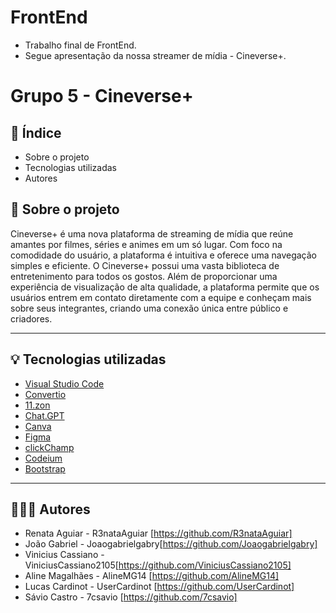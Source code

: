 # FrontEnd
* Trabalho final de FrontEnd.
* Segue apresentação da nossa streamer de mídia - Cineverse+.
  
# Grupo 5 - Cineverse+

## 📃 Índice

* Sobre o projeto
* Tecnologias utilizadas
* Autores

## 🎥 Sobre o projeto
Cineverse+ é uma nova plataforma de streaming de mídia que reúne amantes por filmes, séries e animes em um só lugar. Com foco na comodidade do usuário, a plataforma é intuitiva e oferece uma navegação simples e eficiente. O Cineverse+ possui uma vasta biblioteca de entretenimento para todos os gostos. Além de proporcionar uma experiência de visualização de alta qualidade, a plataforma permite que os usuários entrem em contato diretamente com a equipe e conheçam mais sobre seus integrantes, criando uma conexão única entre público e criadores.


-------------------------------------------------------------------------

## 💡 Tecnologias utilizadas

* [Visual Studio Code](https://code.visualstudio.com/download)
* [Convertio](https://convertio.co/pt/jpg-webp/)
* [11.zon](https://imagecompressor.11zon.com/pt/compress-webp//)
* [Chat.GPT](https://chatgpt.com/)
* [Canva](https://www.canva.com/)
* [Figma](https://www.figma.com/)
* [clickChamp](https://clipchamp.com/pt-br/)
* [Codeium](https://codeium.com/)
* [Bootstrap](https://getbootstrap.com/)

-------------------------------------------------------------------------


## 💁🏻‍♀️ Autores

* Renata Aguiar - R3nataAguiar [https://github.com/R3nataAguiar]
* João Gabriel - Joaogabrielgabry[https://github.com/Joaogabrielgabry]
* Vinicius Cassiano - ViniciusCassiano2105[https://github.com/ViniciusCassiano2105]
* Aline Magalhães - AlineMG14 [https://github.com/AlineMG14]
* Lucas Cardinot - UserCardinot [https://github.com/UserCardinot]
* Sávio Castro - 7csavio [https://github.com/7csavio]
